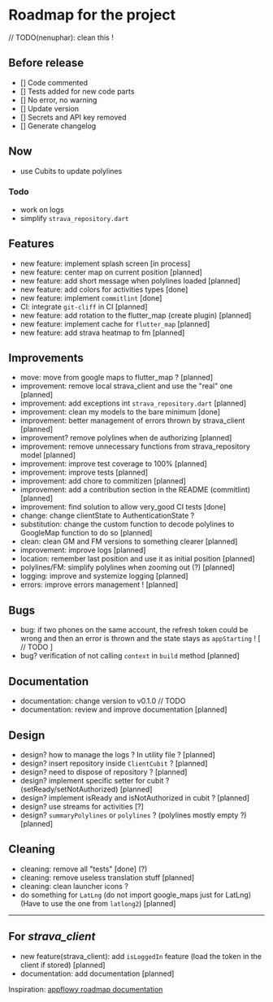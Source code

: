 
# Roadmap for the project

// TODO(nenuphar): clean this !

## Before release

- [] Code commented
- [] Tests added for new code parts
- [] No error, no warning
- [] Update version
- [] Secrets and API key removed
- [] Generate changelog

## Now

- use Cubits to update polylines

### Todo

- work on logs
- simplify `strava_repository.dart`

## Features

- new feature: implement splash screen [in process]
- new feature: center map on current position [planned]
- new feature: add short message when polylines loaded [planned]
- new feature: add colors for activities types [done]
- new feature: implement `commitlint` [done]
- CI: integrate `git-cliff` in CI [planned]
- new feature: add rotation to the flutter_map (create plugin) [planned]
- new feature: implement cache for `flutter_map` [planned]
- new feature: add strava heatmap to fm [planned]

## Improvements

- move: move from google maps to flutter_map ? [planned]
- improvement: remove local strava_client and use the "real" one [planned]
- improvement: add exceptions int `strava_repository.dart` [planned]
- improvement: clean my models to the bare minimum [done]
- improvement: better management of errors thrown by strava_client [planned]
- improvement? remove polylines when de authorizing [planned]
- improvement: remove unnecessary functions from strava_repository model [planned]
- improvement: improve test coverage to 100% [planned]
- improvement: improve tests [planned]
- improvement: add chore to commitizen [planned]
- improvement: add a contribution section in the README (commitlint) [planned]
- improvement: find solution to allow very_good CI tests [done]
- change: change clientState to AuthenticationState ?
- substitution: change the custom function to decode polylines to GoogleMap function to do so [planned]
- clean: clean GM and FM versions to something clearer [planned]
- improvement: improve logs [planned]
- location: remember last position and use it as initial position [planned]
- polylines/FM: simplify polylines when zooming out (?) [planned]
- logging: improve and systemize logging [planned]
- errors: improve errors management ! [planned]

## Bugs

- bug: if two phones on the same account, the refresh token could be wrong
  and then an error is thrown and the state stays as `appStarting` !
  [ // TODO ]
- bug? verification of not calling `context` in `build` method [planned]

## Documentation

- documentation: change version to v0.1.0 // TODO
- documentation: review and improve documentation [planned]

## Design

- design? how to manage the logs ? In utility file ? [planned]
- design? insert repository inside `ClientCubit` ? [planned]
- design? need to dispose of repository ? [planned]
- design? implement specific setter for cubit ? (setReady/setNotAuthorized) [planned]
- design? implement isReady and isNotAuthorized in cubit ? [planned]
- design? use streams for activities [?]
- design? `summaryPolylines` or `polylines` ? (polylines mostly empty ?) [planned]

## Cleaning

- cleaning: remove all "tests" [done] (?)
- cleaning: remove useless translation stuff [planned]
- cleaning: clean launcher icons ?
- do something for `LatLng` (do not import google_maps just for LatLng) (Have to use the one from `latlong2`) [planned]

---

## For *strava_client*

- new feature(strava_client): add `isLoggedIn` feature (load the token in the client if stored) [planned]
- documentation: add documentation [planned]

Inspiration: [appflowy roadmap documentation](https://appflowy.gitbook.io/docs/essential-documentation/roadmap)
